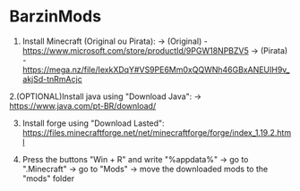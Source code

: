 # BarzinMods
1. Install Minecraft (Original ou Pirata):
-> (Original) - https://www.microsoft.com/store/productId/9PGW18NPBZV5
-> (Pirata)   - https://mega.nz/file/IexkXDqY#VS9PE6Mm0xQQWNh46GBxANEUIH9v_akjSd-tnRmAcjc

2.(OPTIONAL)Install java using "Download Java":
-> https://www.java.com/pt-BR/download/

3. Install forge using "Download Lasted":
https://files.minecraftforge.net/net/minecraftforge/forge/index_1.19.2.html

4. Press the buttons "Win + R" and write "%appdata%"
-> go to ".Minecraft"
-> go to "Mods"
-> move the downloaded mods to the "mods" folder
